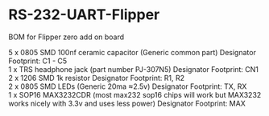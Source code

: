 # RS-232-UART-Flipper
BOM for Flipper zero add on board

5 x 0805 SMD 100nf ceramic capacitor (Generic common part) Designator Footprint: C1 - C5  
1 x TRS headphone jack (part number PJ-307N5)  Designator Footprint: CN1  
2 x 1206 SMD 1k resistor Designator Footprint: R1, R2  
2 x 0805 SMD LEDs (Generic 20ma ≈2.5v) Designator Footprint: TX, RX  
1 x SOP16 MAX3232CDR (most max232 sop16 chips will work but MAX3232 works nicely with 3.3v and uses less power) Designator Footprint: MAX  

